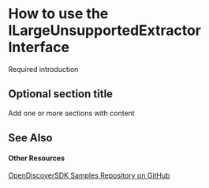 # How to use the ILargeUnsupportedExtractor Interface

Required introduction


## Optional section title

Add one or more sections with content


## See Also


#### Other Resources
<a href="https://github.com/dotfurther/OpenDiscoverSDK" target="_blank" rel="noopener noreferrer">OpenDiscoverSDK Samples Repository on GitHub</a>  
